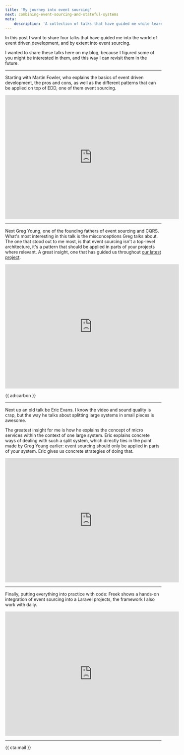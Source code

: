 ```yaml
---
title: 'My journey into event sourcing'
next: combining-event-sourcing-and-stateful-systems
meta:
    description: 'A collection of talks that have guided me while learning event sourcing'
---
```


In this post I want to share four talks that have guided me into the world of event driven development, and by extent into event sourcing.

I wanted to share these talks here on my blog, because I figured some of you might be interested in them, and this way I can revisit them in the future.

---

Starting with Martin Fowler, who explains the basics of event driven development, the pros and cons, as well as the different patterns that can be applied on top of EDD, one of them event sourcing.

<p>
    <iframe width="560" height="400" 
        src="https://www.youtube.com/embed/STKCRSUsyP0" 
        frameborder="0" 
        allow="accelerometer; autoplay; encrypted-media; gyroscope; picture-in-picture" 
        allowfullscreen>
    </iframe>
</p>

---

Next Greg Young, one of the founding fathers of event sourcing and CQRS. What's most interesting in this talk is the misconceptions Greg talks about. The one that stood out to me most, is that event sourcing isn't a top-level architecture, it's a pattern that should be applied in parts of your projects where relevant. A great insight, one that has guided us throughout [our latest project](/blog/combining-event-sourcing-and-stateful-systems). 

<p>
    <iframe width="560" height="400" 
        src="https://www.youtube.com/embed/LDW0QWie21s" 
        frameborder="0" 
        allow="accelerometer; autoplay; encrypted-media; gyroscope; picture-in-picture" 
        allowfullscreen>
    </iframe>
</p>

{{ ad:carbon }}

---

Next up an old talk be Eric Evans. I know the video and sound quality is crap, but the way he talks about splitting large systems in small pieces is awesome. 

The greatest insight for me is how he explains the concept of micro services within the context of one large system. Eric explains concrete ways of dealing with such a split system, which directly ties in the point made by Greg Young earlier: event sourcing should only be applied in parts of your system. Eric gives us concrete strategies of doing that. 

<p>
    <iframe width="560" height="400" 
        src="https://www.youtube.com/embed/OTF2Y6TLTG0" 
        frameborder="0" 
        allow="accelerometer; autoplay; encrypted-media; gyroscope; picture-in-picture" 
        allowfullscreen>
    </iframe>
</p>

---

Finally, putting everything into practice with code: Freek shows a hands-on integration of event sourcing into a Laravel projects, the framework I also work with daily.

<p>
    <iframe width="560" height="400" 
        src="https://www.youtube.com/embed/9tbxl_I1EGE" 
        frameborder="0" 
        allow="accelerometer; autoplay; encrypted-media; gyroscope; picture-in-picture" 
        allowfullscreen>
    </iframe>
</p>

---

{{ cta:mail }}
